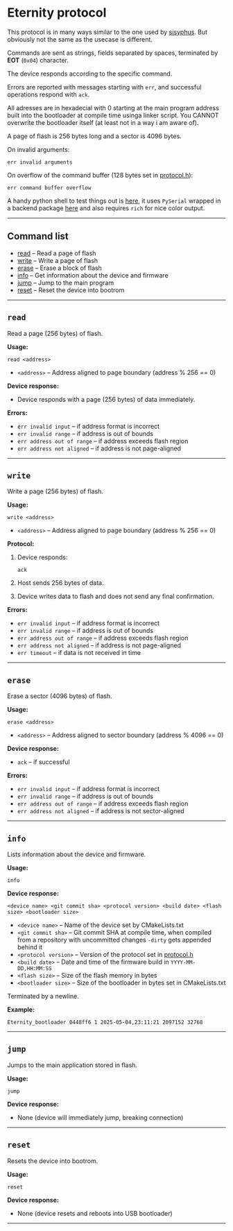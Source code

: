 # Eternity protocol

This protocol is in many ways similar to the one used by [sisyphus](https://github.com/Plajta/sisyphus). But obviously not the same as the usecase is different.

Commands are sent as strings, fields separated by spaces, terminated by **EOT** (`0x04`) character.

The device responds according to the specific command.

Errors are reported with messages starting with `err`, and successful operations respond with `ack`.

All adresses are in hexadecial with 0 starting at the main program address built into the bootloader at compile time usinga linker script. You CANNOT overwrite the bootloader itself (at least not in a way i am aware of).

A page of flash is 256 bytes long and a sector is 4096 bytes.

On invalid arguments:
  ```
  err invalid arguments
  ```
On overflow of the command buffer (128 bytes set in [protocol.h](./protocol.h)):
  ```
  err command buffer overflow
  ```

A handy python shell to test things out is [here](./shell.py), it uses `PySerial` wrapped in a backend package [here](./protocol.py) and also requires `rich` for nice color output.

---

## Command list

- [read](#read) – Read a page of flash
- [write](#write) – Write a page of flash
- [erase](#erase) – Erase a block of flash
- [info](#info) – Get information about the device and firmware
- [jump](#jump) – Jump to the main program
- [reset](#reset) – Reset the device into bootrom

---

## `read`

Read a page (256 bytes) of flash.

**Usage:**
```
read <address>
```

- `<address>` – Address aligned to page boundary (address % 256 == 0)

**Device response:**

- Device responds with a page (256 bytes) of data immediately.

**Errors:**

- `err invalid input` – if address format is incorrect
- `err invalid range` – if address is out of bounds
- `err address out of range` – if address exceeds flash region
- `err address not aligned` – if address is not page-aligned

---

## `write`

Write a page (256 bytes) of flash.

**Usage:**
```
write <address>
```

- `<address>` – Address aligned to page boundary (address % 256 == 0)

**Protocol:**

1. Device responds:

   ```
   ack
   ```

2. Host sends 256 bytes of data.

3. Device writes data to flash and does not send any final confirmation.

**Errors:**

- `err invalid input` – if address format is incorrect
- `err invalid range` – if address is out of bounds
- `err address out of range` – if address exceeds flash region
- `err address not aligned` – if address is not page-aligned
- `err timeout` – if data is not received in time

---

## `erase`

Erase a sector (4096 bytes) of flash.

**Usage:**
```
erase <address>
```

- `<address>` – Address aligned to sector boundary (address % 4096 == 0)

**Device response:**

- `ack` – if successful

**Errors:**

- `err invalid input` – if address format is incorrect
- `err invalid range` – if address is out of bounds
- `err address out of range` – if address exceeds flash region
- `err address not aligned` – if address is not sector-aligned

---

## `info`

Lists information about the device and firmware.

**Usage:**
```
info
```

**Device response:**
```
<device name> <git commit sha> <protocol version> <build date> <flash size> <bootloader size>
```

- `<device name>` – Name of the device set by CMakeLists.txt
- `<git commit sha>` – Git commit SHA at compile time, when compiled from a repository with uncommitted changes `-dirty` gets appended behind it
- `<protocol version>` – Version of the protocol set in [protocol.h](./protocol.h)
- `<build date>` – Date and time of the firmware build in `YYYY-MM-DD,HH:MM:SS`
- `<flash size>` – Size of the flash memory in bytes
- `<bootloader size>` – Size of the bootloader in bytes set in CMakeLists.txt

Terminated by a newline.

**Example:**

```
Eternity_bootloader 0448ff6 1 2025-05-04,23:11:21 2097152 32768
```

---

## `jump`

Jumps to the main application stored in flash.

**Usage:**

```
jump
```

**Device response:**

* None (device will immediately jump, breaking connection)

---

## `reset`

Resets the device into bootrom.

**Usage:**

```
reset
```

**Device response:**

* None (device resets and reboots into USB bootloader)

---
